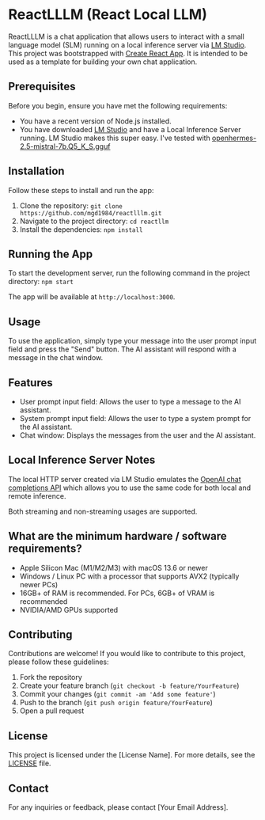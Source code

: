 # ReactLLLM (React Local LLM)

ReactLLLM is a chat application that allows users to interact with a small language model (SLM) running on a local inference server via [LM Studio](https://lmstudio.ai). This project was bootstrapped with [Create React App](www.github.com/facebook/create-react-app). It is intended to be used as a template for building your own chat application.

## Prerequisites

Before you begin, ensure you have met the following requirements:

- You have a recent version of Node.js installed.
- You have downloaded [LM Studio](https://lmstudio.ai/) and have a Local Inference Server running. LM Studio makes this super easy. I've tested with [openhermes-2.5-mistral-7b.Q5_K_S.gguf](https://huggingface.co/TheBloke/OpenHermes-2.5-Mistral-7B-GGUF)

## Installation

Follow these steps to install and run the app:

1. Clone the repository: `git clone https://github.com/mgd1984/reactlllm.git`
2. Navigate to the project directory: `cd reactllm`
3. Install the dependencies: `npm install`


## Running the App

To start the development server, run the following command in the project directory: `npm start`

The app will be available at `http://localhost:3000`.

## Usage

To use the application, simply type your message into the user prompt input field and press the "Send" button. The AI assistant will respond with a message in the chat window.

## Features

- User prompt input field: Allows the user to type a message to the AI assistant.
- System prompt input field: Allows the user to type a system prompt for the AI assistant.
- Chat window: Displays the messages from the user and the AI assistant.

## Local Inference Server Notes

The local HTTP server created via LM Studio emulates the [OpenAI chat completions API](https://platform.openai.com/docs/guides/text-generation/chat-completions-api) which allows you to use the same code for both local and remote inference.

Both streaming and non-streaming usages are supported.

## What are the minimum hardware / software requirements?
- Apple Silicon Mac (M1/M2/M3) with macOS 13.6 or newer
- Windows / Linux PC with a processor that supports AVX2 (typically newer PCs)
- 16GB+ of RAM is recommended. For PCs, 6GB+ of VRAM is recommended
- NVIDIA/AMD GPUs supported

## Contributing

Contributions are welcome! If you would like to contribute to this project, please follow these guidelines:

1. Fork the repository
2. Create your feature branch (`git checkout -b feature/YourFeature`)
3. Commit your changes (`git commit -am 'Add some feature'`)
4. Push to the branch (`git push origin feature/YourFeature`)
5. Open a pull request

## License

This project is licensed under the [License Name]. For more details, see the [LICENSE](./LICENSE) file.

## Contact

For any inquiries or feedback, please contact [Your Email Address].